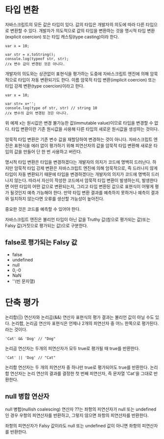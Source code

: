 # 타입 변환
자바스크립트의 모든 값은 타입이 있다. 값의 타입은 개발자의 의도에 따라 다른 타입으로 변환할 수 있다. 개발자가 의도적으로 값의 타입을 변환하는 것을 명시적 타입 변환(explicit coercion) 또는 타입 캐스팅(type casting)이라 한다.
```
var x = 10;

var str = x.toString();
console.log(typeof str, str);
//x 변수 값이 변경된 것은 아니다.
```
개발자의 의도와는 상관없이 표현식을 평가하는 도중에 자바스크립트 엔진에 의해 암묵적으로 타입이 자동 변환되기도 한다. 이름 암묵적 타입 변환(implicit coercion) 또는 타입 강제 변환(type coercion)이라고 한다.
```
var x = 10;

var str= x+'';
console.log(type of str, str) // string 10
//x 변수의 값이 변경된 것은 아니다.
```
위 예제 x는 원시값은 변경 불가능한 값(immutable value)이므로 타입을 변경할 수 없다.
타입 변환이란 기존 원시값을 사용해 다른 타입의 새로운 원시값을 생성하는 것이다.

암묵적 타입 변환은 기존 변수 값을 재할당하여 변경하는 것이 아니다. 자바스크립트 엔진은 표현식을 에러 없이 평가하기 위해 피연산자의 값을 암묵적 타입 변환해 새로운 타입의 값을 만들어 단 한 번 사용하고 버린다.

명시적 타입 변환은 타입을 변경하겠다는 개발자의 의지가 코드에 명백히 드러난다. 하지만 암묵적 타입 강제 변환은 자바스크립트 엔진에 의해 암묵적으로, 즉 드러나지 않게 타입이 자동 변환되기 때문에 타입을 변경하겠다는 개발자의 의지가 코드에 명백히 드러나지 않는다.
따라서 자신이 작성한 코드에서 암묵적 타입 변환이 발생하는지, 발생한다면 어떤 타입의 어떤 값으로 변환되는지, 그리고 타입 변환된 값으로 표현식이 어떻게 평가 될것인지 예측 가능해야 한다. 만약 타입 변환 결과를 예측하지 못하거나 예측이 결과와 일치하지 않는다면 오류를 생산할 가능성이 높아진다.

중요한 것은 코드를 예측할 수 있어야 한다.

자바스크립트 엔진은 불리언 타입이 아닌 값을 Truthy 값(참으로 평가되는 값)또는 Falsy 값(거짓으로 평가되는 값)으로 구분한다.

## false로 평가되는 Falsy 값

- false
- undefined
- null
- 0,-0
- NaN
- ''(빈 문자열)

# 단축 평가
논리합(||) 연산자와 논리곱(&&) 연산자 표현식의 평가 결과는 불리언 값이 아닐 수도 있다.
논리합, 논리곱 연산자 표현식은 언제나 2개의 피연산자 중 어느 한쪽으로 평가된다.라는 것이다.
```
'Cat' && 'Dog' // "Dog"
```
논리곱 연산자는 두개의 피연산자가 모두 true로 평가될 때 true를 반환한다.
```
'Cat' || 'Dog' // "Cat"
```
논리합 연산자는 두 개의 피연산자 중 하나만 true로 평가되어도 true를 반환한다.
논리합 연산자는 논리 연산의 결과를 결정한 첫 번째 피연산자, 즉 문자열 'Cat'을 그대로 반환한다.

## null 병합 연산자
null 병합(nullish coalescing) 연산자 ??는 좌항의 피연산자가 null 또는 undefined인 경우 우항의 피연산자를 반환하고, 그렇지 않으면 좌항의 피연산자를 반환한다.

좌항의 피연산자가 Falsy 값이라도 null 또는 undefined 값이 아니면 좌항의 피연산자를 반환한다.